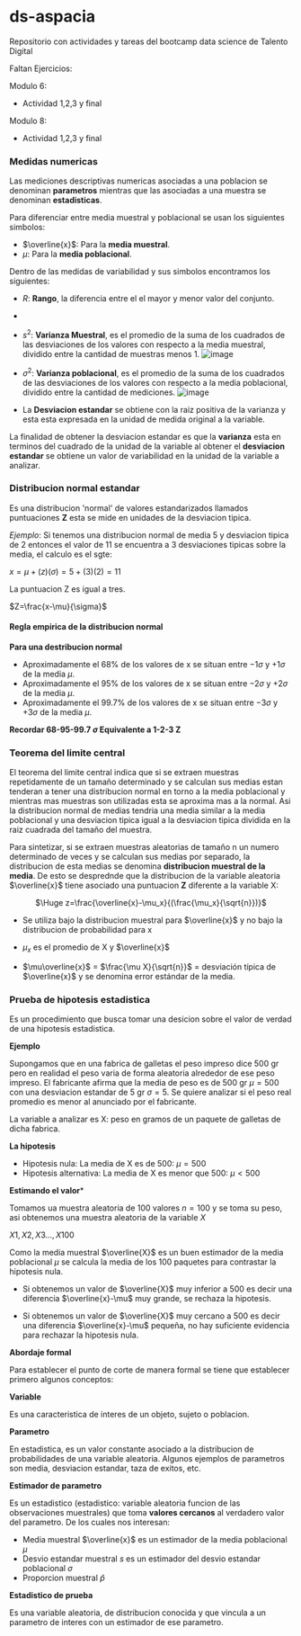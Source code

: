 # ds-aspacia
Repositorio con actividades y tareas del bootcamp data science de Talento Digital

Faltan Ejercicios:

Modulo 6:
- Actividad 1,2,3 y final

Modulo 8:
- Actividad 1,2,3 y final

### Medidas numericas

Las mediciones descriptivas numericas asociadas a una poblacion se denominan **parametros** mientras que las asociadas a una muestra se denominan **estadisticas**.

Para diferenciar entre media muestral y poblacional se usan los siguientes simbolos:

- $\overline{x}$: Para la **media muestral**.
- $\mu$: Para la **media poblacional**.

Dentro de las medidas de variabilidad y sus simbolos encontramos los siguientes:

- $R$: **Rango**, la diferencia entre el el mayor y menor valor del conjunto.
- 
- $s^{2}$: **Varianza Muestral**, es el promedio de la suma de los cuadrados de las desviaciones de los valores con respecto a la media muestral, dividido entre la cantidad de muestras menos 1.
![image](https://github.com/rorrocas/ds-aspacia/assets/118536573/6686750a-e5ec-4e6b-bcab-ed3885ae809d)

- $\sigma^{2}$: **Varianza poblacional**, es el promedio de la suma de los cuadrados de las desviaciones de los valores con respecto a la media poblacional, dividido entre la cantidad de mediciones.
![image](https://github.com/rorrocas/ds-aspacia/assets/118536573/5a137b57-3ebd-4823-ad19-0ccd7cca0084)

- La **Desviacion estandar** se obtiene con la raiz positiva de la varianza y esta esta expresada en la unidad de medida original a la variable.

La finalidad de obtener la desviacion estandar es que la **varianza** esta en terminos del cuadrado de la unidad de la variable al obtener el **desviacion estandar** se obtiene un valor de variabilidad en la unidad de la variable a analizar.

### Distribucion normal estandar

Es una distribucion 'normal' de valores estandarizados llamados puntuaciones **Z** esta se mide en unidades de la desviacion tipica.

*Ejemplo*: Si tenemos una distribucion normal de media 5 y desviacion tipica de 2 entonces el valor de 11 se encuentra a 3 desviaciones tipicas sobre la media, el calculo es el sgte:

$x=\mu + (z)(\sigma) = 5 +(3)(2) = 11$

La puntuacion Z es igual a tres.

$Z=\frac{x-\mu}{\sigma}$

#### Regla empirica de la distribucion normal
**Para una destribucion normal**

- Aproximadamente el 68% de los valores de x se situan entre $-1\sigma$ y $+1\sigma$ de la media $\mu$.
- Aproximadamente el 95% de los valores de x se situan entre $-2\sigma$ y $+2\sigma$ de la media $\mu$.
- Aproximadamente el 99.7% de los valores de x se situan entre $-3\sigma$ y $+3\sigma$ de la media $\mu$.

**Recordar 68-95-99.7 $\sigma$ Equivalente a 1-2-3 Z**

### Teorema del limite central

El teorema del limite central indica que si se extraen muestras repetidamente de un tamaño determinado y se calculan sus medias estan tenderan a tener una distribucion normal en torno a la media poblacional y mientras mas muestras son utilizadas esta se aproxima mas a la normal. Asi la distribucion normal de medias tendria una media similar a la media poblacional y una desviacion tipica igual a la desviacion tipica dividida en la raiz cuadrada del tamaño del muestra.

Para sintetizar, si se extraen muestras aleatorias de tamaño n un numero determinado de veces y se calculan sus medias por separado, la distribucion de esta medias se denomina **distribucion muestral de la media**. De esto se desprednde que la distribucion de la variable aleatoria $\overline{x}$ tiene asociado una puntuacion **Z** diferente a la variable X:

<p align="center">
    $\Huge z=\frac{\overline{x}-\mu_x}{(\frac{\mu_x}{\sqrt{n}})}$
</p>

- Se utiliza bajo la distribucion muestral para $\overline{x}$ y no bajo la distribucion de probabilidad para x

- $\mu_x$ es el promedio de X y $\overline{x}$

- $\mu\overline{x}$ = $\frac{\mu X}{\sqrt{n}}$ = desviación típica de $\overline{x}$ y se denomina error estándar de la media.



### Prueba de hipotesis estadistica 

Es un procedimiento que busca tomar una desicion sobre el valor de verdad de una hipotesis estadistica.

**Ejemplo**

Supongamos que en una fabrica de galletas el peso impreso dice 500 gr pero en realidad el peso varia de forma aleatoria alrededor de ese peso impreso.
El fabricante afirma que la media de peso es de 500 gr $\mu=500$ con una desviacion estandar de 5 gr $\sigma=5$. Se quiere analizar si el peso real promedio es menor al anunciado por el fabricante.

La variable a analizar es X: peso en gramos de un paquete de galletas de dicha fabrica.

**La hipotesis**

- Hipotesis nula: La media de X es de 500: $\mu=500$
- Hipotesis alternativa: La media de X es menor que 500: $\mu<500$

**Estimando el valor***

Tomamos ua muestra aleatoria de 100 valores $n=100$ y se toma su peso, asi obtenemos una muestra aleatoria de la variable $X$

$X1, X2, X3..., X100$

Como la media muestral $\overline{X}$ es un buen estimador de la media poblacional $\mu$ se calcula la media de los 100 paquetes para contrastar la hipotesis nula.

- Si obtenemos un valor de $\overline{X}$ muy inferior a 500 es decir una diferencia $\overline{x}-\mu$ muy grande, se rechaza la hipotesis.

- Si obtenemos un valor de $\overline{X}$ muy cercano a 500 es decir una diferencia $\overline{x}-\mu$ pequeña, no hay suficiente evidencia para rechazar la hipotesis nula.

**Abordaje formal**

Para establecer el punto de corte de manera formal se tiene que establecer primero algunos conceptos:

**Variable**

Es una caracteristica de interes de un objeto, sujeto o poblacion.

**Parametro**

En estadistica, es un valor constante asociado a la distribucion de probabilidades de una variable aleatoria. Algunos ejemplos de parametros son media, desviacion estandar, taza de exitos, etc.

**Estimador de parametro**

Es un estadistico (estadistico: variable aleatoria funcion de las observaciones muestrales) que toma **valores cercanos** al verdadero valor del parametro. De los cuales nos interesan:

- Media muestral $\overline{x}$ es un estimador de la media poblacional $\mu$
- Desvio estandar muestral $s$ es un estimador del desvio estandar poblacional $\sigma$
- Proporcion muestral $\hat{p}$

**Estadistico de prueba**

Es una variable aleatoria, de distribucion conocida y que vincula a un parametro de interes con un estimador de ese parametro.

